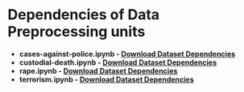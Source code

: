 # Dependencies of Data Preprocessing units
- **cases-against-police.ipynb - [Download Dataset Dependencies](https://drive.google.com/drive/folders/1Yg-mCzVi_9G8CfACKB03V8UOQVc6Cksm?usp=sharing)**
- **custodial-death.ipynb - [Download Dataset Dependencies](https://drive.google.com/drive/folders/16WP-PihPUFnuWHiVzbGdiHkkZ8SCMfmH?usp=sharing)**
- **rape.ipynb - [Download Dataset Dependencies](https://drive.google.com/drive/folders/186Kk8suMFhivnXIRMtLczYTQjw1H4KYw?usp=sharing)**
- **terrorism.ipynb - [Download Dataset Dependencies](https://drive.google.com/drive/folders/1HJGX-C1YEd9wq1_yWzTNzyAeC3Ue1TWn?usp=sharing)**

